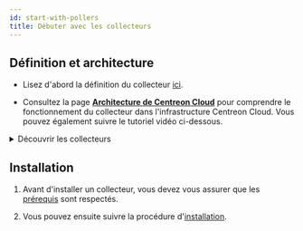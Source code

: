 ```yaml
---
id: start-with-pollers
title: Débuter avec les collecteurs
---
```


## Définition et architecture

- Lisez d'abord la définition du collecteur [ici](../resources/glossary.md#collecteur).

- Consultez la page [**Architecture de Centreon Cloud**](./architecture.md) pour comprendre le fonctionnement du collecteur dans l'infrastructure Centreon Cloud. Vous pouvez également suivre le tutoriel vidéo ci-dessous.

<details>
<summary>Découvrir les collecteurs</summary>

<iframe width="100%" height="650" src="https://app.arcade.software/share/pq9FlsSHupZM83M8x7pw" frameborder="0" allowfullscreen></iframe>

</details>

## Installation

1. Avant d'installer un collecteur, vous devez vous assurer que les [prérequis](../installation/prerequisites.md) sont respectés.

2. Vous pouvez ensuite suivre la procédure d'[installation](../installation/deploy-poller.md).
